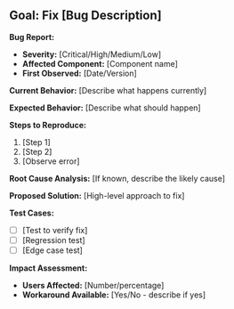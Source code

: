 ## Goal: Fix [Bug Description]

**Bug Report:**
- **Severity:** [Critical/High/Medium/Low]
- **Affected Component:** [Component name]
- **First Observed:** [Date/Version]

**Current Behavior:**
[Describe what happens currently]

**Expected Behavior:**
[Describe what should happen]

**Steps to Reproduce:**
1. [Step 1]
2. [Step 2]
3. [Observe error]

**Root Cause Analysis:**
[If known, describe the likely cause]

**Proposed Solution:**
[High-level approach to fix]

**Test Cases:**
- [ ] [Test to verify fix]
- [ ] [Regression test]
- [ ] [Edge case test]

**Impact Assessment:**
- **Users Affected:** [Number/percentage]
- **Workaround Available:** [Yes/No - describe if yes]
